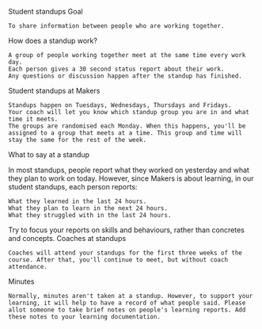 Student standups
Goal

    To share information between people who are working together.

How does a standup work?

    A group of people working together meet at the same time every work day.
    Each person gives a 30 second status report about their work.
    Any questions or discussion happen after the standup has finished.

Student standups at Makers

    Standups happen on Tuesdays, Wednesdays, Thursdays and Fridays.
    Your coach will let you know which standup group you are in and what time it meets.
    The groups are randomised each Monday. When this happens, you'll be assigned to a group that meets at a time. This group and time will stay the same for the rest of the week.

What to say at a standup

In most standups, people report what they worked on yesterday and what they plan to work on today. However, since Makers is about learning, in our student standups, each person reports:

    What they learned in the last 24 hours.
    What they plan to learn in the next 24 hours.
    What they struggled with in the last 24 hours.

Try to focus your reports on skills and behaviours, rather than concretes and concepts.
Coaches at standups

    Coaches will attend your standups for the first three weeks of the course. After that, you'll continue to meet, but without coach attendance.

Minutes

    Normally, minutes aren't taken at a standup. However, to support your learning, it will help to have a record of what people said. Please allot someone to take brief notes on people's learning reports. Add these notes to your learning documentation.
